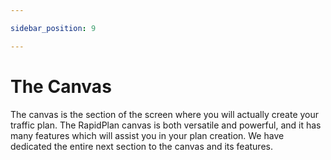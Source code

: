 ```yaml
---

sidebar_position: 9

---
```

# The Canvas

The canvas is the section of the screen where you will actually create your traffic plan. The RapidPlan canvas is both versatile and powerful, and it has many features which will assist you in your plan creation. We have dedicated the entire next section to the canvas and its features.
